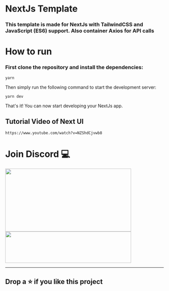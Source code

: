 # NextJs Template

### This template is made for NextJs with TailwindCSS and JavaScript (ES6) support. Also container Axios for API calls

# How to run

### First clone the repository and install the dependencies: 
```
yarn
```

Then simply run the following command to start the development server:

```
yarn dev
```

That's it! You can now start developing your NextJs app.

## Tutorial Video of Next UI 
```
https://www.youtube.com/watch?v=NZShdCjvwb8
```

# Join Discord 💻

<a href="https://discord.gg/EHthxHRUmr">
     <img src="https://lanyard.cnrad.dev/api/890232380265222215?idleMessage=Just%20Chillin..." width="400" height="200" />
</a>
<br>
<a href="https://discord.gg/vUHMxPvege">
     <img src="https://invidget.switchblade.xyz/vUHMxPvege" width="400" height="100" />
</a>
<hr/>

## Drop a ⭐ if you like this project
